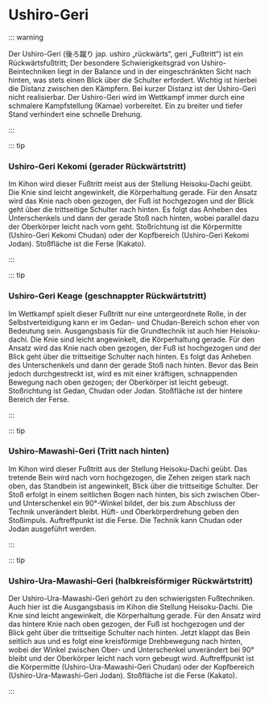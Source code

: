 # Ushiro-Geri

::: warning

Der Ushiro-Geri (後ろ蹴り jap. ushiro „rückwärts“, geri „Fußtritt“) ist ein Rückwärtsfußtritt; Der besondere Schwierigkeitsgrad von Ushiro-Beintechniken liegt in der Balance und in der eingeschränkten Sicht nach hinten, was stets einen Blick über die Schulter erfordert. Wichtig ist hierbei die Distanz zwischen den Kämpfern. Bei kurzer Distanz ist der Ushiro-Geri nicht realisierbar. Der Ushiro-Geri wird im Wettkampf immer durch eine schmalere Kampfstellung (Kamae) vorbereitet. Ein zu breiter und tiefer Stand verhindert eine schnelle Drehung.

:::

::: tip

### Ushiro-Geri Kekomi (gerader Rückwärtstritt)

Im Kihon wird dieser Fußtritt meist aus der Stellung Heisoku-Dachi geübt. Die Knie sind leicht angewinkelt, die Körperhaltung gerade. Für den Ansatz wird das Knie nach oben gezogen, der Fuß ist hochgezogen und der Blick geht über die trittseitige Schulter nach hinten. Es folgt das Anheben des Unterschenkels und dann der gerade Stoß nach hinten, wobei parallel dazu der Oberkörper leicht nach vorn geht. Stoßrichtung ist die Körpermitte (Ushiro-Geri Kekomi Chudan) oder der Kopfbereich (Ushiro-Geri Kekomi Jodan). Stoßfläche ist die Ferse (Kakato).

:::

<YouTube videoid="uWE7Cb0-6ok" start="17" desc="Ushiro Geri" />

::: tip

### Ushiro-Geri Keage (geschnappter Rückwärtstritt)

Im Wettkampf spielt dieser Fußtritt nur eine untergeordnete Rolle, in der Selbstverteidigung kann er im Gedan- und Chudan-Bereich schon eher von Bedeutung sein. Ausgangsbasis für die Grundtechnik ist auch hier Heisoku-dachi. Die Knie sind leicht angewinkelt, die Körperhaltung gerade. Für den Ansatz wird das Knie nach oben gezogen, der Fuß ist hochgezogen und der Blick geht über die trittseitige Schulter nach hinten. Es folgt das Anheben des Unterschenkels und dann der gerade Stoß nach hinten. Bevor das Bein jedoch durchgestreckt ist, wird es mit einer kräftigen, schnappenden Bewegung nach oben gezogen; der Oberkörper ist leicht gebeugt. Stoßrichtung ist Gedan, Chudan oder Jodan. Stoßfläche ist der hintere Bereich der Ferse.

:::

::: tip

### Ushiro-Mawashi-Geri (Tritt nach hinten)

Im Kihon wird dieser Fußtritt aus der Stellung Heisoku-Dachi geübt. Das tretende Bein wird nach vorn hochgezogen, die Zehen zeigen stark nach oben, das Standbein ist angewinkelt, Blick über die trittseitige Schulter. Der Stoß erfolgt in einem seitlichen Bogen nach hinten, bis sich zwischen Ober- und Unterschenkel ein 90°-Winkel bildet, der bis zum Abschluss der Technik unverändert bleibt. Hüft- und Oberkörperdrehung geben den Stoßimpuls. Auftreffpunkt ist die Ferse. Die Technik kann Chudan oder Jodan ausgeführt werden.

:::

::: tip

### Ushiro-Ura-Mawashi-Geri (halbkreisförmiger Rückwärtstritt)

Der Ushiro-Ura-Mawashi-Geri gehört zu den schwierigsten Fußtechniken. Auch hier ist die Ausgangsbasis im Kihon die Stellung Heisoku-Dachi. Die Knie sind leicht angewinkelt, die Körperhaltung gerade. Für den Ansatz wird das hintere Knie nach oben gezogen, der Fuß ist hochgezogen und der Blick geht über die trittseitige Schulter nach hinten. Jetzt klappt das Bein seitlich aus und es folgt eine kreisförmige Drehbewegung nach hinten, wobei der Winkel zwischen Ober- und Unterschenkel unverändert bei 90° bleibt und der Oberkörper leicht nach vorn gebeugt wird. Auftreffpunkt ist die Körpermitte (Ushiro-Ura-Mawashi-Geri Chudan) oder der Kopfbereich (Ushiro-Ura-Mawashi-Geri Jodan). Stoßfläche ist die Ferse (Kakato).

:::